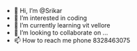 - 👋 Hi, I’m @Srikar
- 👀 I’m interested in coding 
- 🌱 I’m currently learning vit vellore 
- 💞️ I’m looking to collaborate on ...
- 📫 How to reach me phone 8328463075

<!---
Srikarvit/Srikarvit is a ✨ special ✨ repository because its `README.md` (this file) appears on your GitHub profile.
You can click the Preview link to take a look at your changes.
--->

